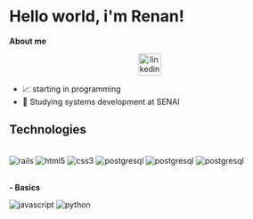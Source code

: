 
<h1> Hello world, i'm Renan! </h1>


**About me**
  <div align="center">
  <a href="https://www.linkedin.com/in/renan-cavenaghi-57322828b/" target="_blank">
    <img src="https://img.shields.io/static/v1?message=LinkedIn&logo=linkedin&label=&color=0077B5&logoColor=white&labelColor=&style=for-the-badge" height="40" alt="linkedin logo"  />
  </a>
</div>

- 📈 starting in programming
- 💼 Studying systems development at SENAI


## Technologies
<div style="display: inline_block"><br/>
  <img alt="rails" src="https://img.shields.io/badge/Ruby_on_Rails-CC0000?style=for-the-badge&logo=ruby-on-rails&logoColor=white" />
   <img alt="html5" src="https://img.shields.io/badge/HTML5-E34F26?style=for-the-badge&logo=html5&logoColor=white" />
  <img alt="css3" src="https://img.shields.io/badge/CSS3-1572B6?style=for-the-badge&logo=css3&logoColor=white" />
  <img alt="postgresql" src="https://img.shields.io/badge/PostgreSQL-316192?style=for-the-badge&logo=postgresql&logoColor=white" />
  <img alt="postgresql" src="https://img.shields.io/badge/Ubuntu-E95420?style=for-the-badge&logo=ubuntu&logoColor=white" />
   <img alt="postgresql" src="https://img.shields.io/badge/Tailwind_CSS-38B2AC?style=for-the-badge&logo=tailwind-css&logoColor=white" />
  
</div>

<br/>

**- Basics**
<div style="display: inline_block">
  <img alt="javascript" src="https://img.shields.io/badge/JavaScript-323330?style=for-the-badge&logo=javascript&logoColor=F7DF1E" />
  <img alt="python" src="https://img.shields.io/badge/Python-FFD43B?style=for-the-badge&logo=python&logoColor=blue" />
  
  
</div>
